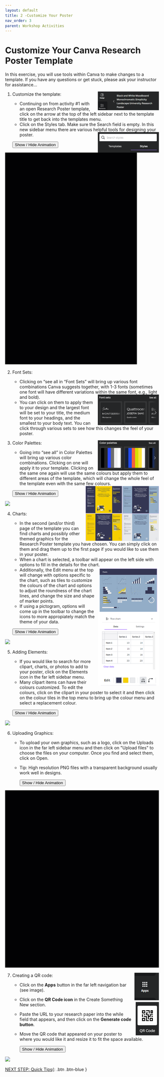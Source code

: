 ```yaml
---
layout: default
title: 2 -Customize Your Poster
nav_order: 3
parent: Workshop Activities
---
```


# Customize Your Canva Research Poster Template

In this exercise, you will use tools within Canva to make changes to a template.  If you have any questions or get stuck, please ask your instructor for assistance...

1.  Customize the template: <img src="images/06.png" alt="new slide menu" style="float:right;width:200px;margin-left:10px;">
    -   Continuing on from activity #1 with an open Research Poster template, click on the arrow at the top of the left sidebar next to the template title to get back into the templates menu. 
    -   Click on the Styles tab. Make sure the Search field is empty. In this new sidebar menu there are various helpful tools for designing your poster. <img src="images/07.png" alt="new slide menu" style="float:right;width:200px;margin-left:10px;">
    
      <button onclick="toggle('gif1')">Show / Hide Animation </button>
<div id="gif1">
      <img src="images/canva-pp1.gif">
      </div>
      
2.  Font Sets:
    -   Clicking on “see all in “Font Sets” will bring up various font combinations Canva suggests together,  with 1-3 fonts (sometimes one font will have different variations within the same font, e.g., light and bold). <img src="images/08.png" alt="new slide menu" style="float:right;width:200px;margin-left:10px;">
    -   You can click on them to apply them to your design and the largest font will be set to your title, the medium font to your headings, and the smallest to your body text. You can click through various sets to see how this changes the feel of your poster.
  
3.  Color Palettes:<img src="images/09.png" alt="new slide menu" style="float:right;width:200px;margin-left:10px;">
    -   Going into “see all” in Color Palettes will bring up various color combinations. Clicking on one will apply it to your template. Clicking on the same one again will use the same colours but apply them to different areas of the template, which will change the whole feel of the template even with the same few colours. <img src="images/26.png" alt="new slide menu" style="float:right;width:240px;margin-left:10px;">

      <button onclick="toggle('gif2')">Show / Hide Animation </button>
<div id="gif2">
      <img src="images/canva-pp2.gif">
      </div>
      
4.  Charts:
    -   In the second (and/or third) page of the template you can find charts and possibly other themed graphics for the Research Poster template you have chosen. You can simply click on them and drag them up to the first page if you would like to use them in your poster.
    -   When a chart is selected, a toolbar will appear on the left side with options to fill in the details for the chart.<img src="images/27.png" alt="new slide menu" style="float:right;width:200px;margin-left:10px;"><br>
    -   Additionally, the Edit menu at the top will change with options specific to the chart, such as tiles to customize the colours of the chart and options to adjust the roundness of the chart lines, and change the size and shape of marker points.
    -   If using a pictogram, options will come up in the toolbar to change the icons to more appropiately match the theme of your data.

      <button onclick="toggle('gif3')">Show / Hide Animation </button>
<div id="gif3">
      <img src="images/canva-pp3.gif">
      </div>
      
5.  Adding Elements:
    -   If you would like to search for more clipart, charts, or photos to add to your poster, click on the Elements icon in the far left sidebar menu.
    -   Many clipart items can have their colours customized. To edit the colours, click on the clipart in your poster to select it and then click on the colour tiles in the top menu to bring up the colour menu and select a replacement colour. 

      <button onclick="toggle('gif4')">Show / Hide Animation </button>
<div id="gif4">
      <img src="images/canva-pp4.gif">
      </div>
      
6.  Uploading Graphics: 
    -   To upload your own graphics, such as a logo, click on the Uploads icon in the far left sidebar menu and then click on "Upload files" to choose the files on your computer. Once you find and select them, click on Open.
    -   Tip: High resolution PNG files with a transparent background usually work well in designs.

        <button onclick="toggle('gif5')">Show / Hide Animation </button>
<div id="gif5">
      <img src="images/canva-pp5.gif">
      </div>
      
7.  Creating a QR code:<img src="images/21.png" alt="new slide menu" style="float:right;margin-left:10px;">
    -   Click on the **Apps** button in the far left navigation bar (see image).
    -   Click on the **QR Code icon** in the Create Something New section. <img src="images/22.png" alt="new slide menu" style="float:right;margin-left:10px;">
    -   Paste the URL to your research paper into the while field that appears, and then click on the **Generate code button**.
    -   Move the QR code that appeared on your poster to where you would like it and resize it to fit the space available.

        <button onclick="toggle('gif6')">Show / Hide Animation </button>
<div id="gif6">
      <img src="images/canva-pp6.gif">
      </div>
      
<script>  
    function toggle(input) {
        var x = document.getElementById(input);
        if (x.style.display === "none") {
            x.style.display = "block";
        } else {
            x.style.display = "none";
        }
    }
</script>

[NEXT STEP: Quick Tips](tips.html){: .btn .btn-blue }

